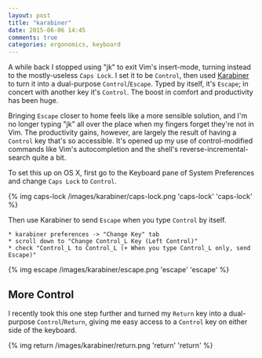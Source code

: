 ```yaml
---
layout: post
title: "karabiner"
date: 2015-06-06 14:45
comments: true
categories: ergonomics, keyboard
---
```


A while back I stopped using "jk" to exit Vim's insert-mode, turning instead to the mostly-useless `Caps Lock`. I set it to be `Control`, then used [Karabiner](https://pqrs.org/osx/karabiner/) to turn it into a dual-purpose `Control`/`Escape`. Typed by itself, it's `Escape`; in concert with another key it's `Control`. The boost in comfort and productivity has been huge.

Bringing `Escape` closer to home feels like a more sensible solution, and I'm no longer typing "jk" all over the place when my fingers forget they're not in Vim. The productivity gains, however, are largely the result of having a `Control` key that's so accessible. It's opened up my use of control-modified commands like Vim's autocompletion and the shell's reverse-incremental-search quite a bit.

To set this up on OS X, first go to the Keyboard pane of System Preferences and change `Caps Lock` to `Control`.

{% img caps-lock /images/karabiner/caps-lock.png 'caps-lock' 'caps-lock' %}

Then use Karabiner to send `Escape` when you type `Control` by itself.

    * karabiner preferences -> "Change Key" tab
    * scroll down to "Change Control_L Key (Left Control)"
    * check "Control_L to Control_L (+ When you type Control_L only, send Escape)"

{% img escape /images/karabiner/escape.png 'escape' 'escape' %}

## More Control

I recently took this one step further and turned my `Return` key into a dual-purpose `Control`/`Return`, giving me easy access to a `Control` key on either side of the keyboard.

{% img return /images/karabiner/return.png 'return' 'return' %}
